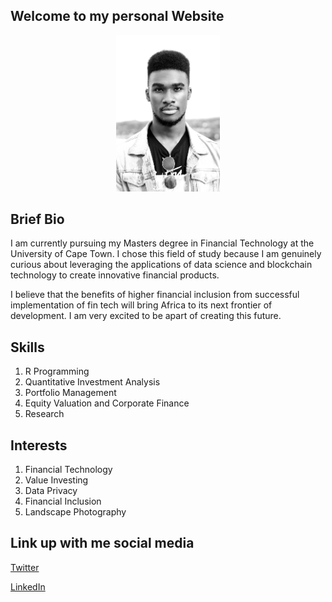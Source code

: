 ## Welcome to my personal Website   

<p align="center" width="100%">
    <img width="33%" src="https://github.com/timothymwesigwa/timothymwesigwa.github.io/blob/main/AE089217-F8E8-4DC2-828B-A0D9B028E0BF.jpeg "> 
</p>

## Brief Bio

I am currently pursuing my Masters degree in Financial Technology at the University of Cape Town. I chose this field of study because I am genuinely curious about leveraging the applications of data science and blockchain technology to create innovative financial products.

I believe that the benefits of higher financial inclusion from successful implementation of fin tech will bring Africa to its next frontier of development. I am very excited to be apart of creating this future. 

## Skills
1. R Programming 
2. Quantitative Investment Analysis
3. Portfolio Management 
4. Equity Valuation and Corporate Finance 
5. Research 

## Interests
1. Financial Technology
2. Value Investing
3. Data Privacy 
4. Financial Inclusion 
5. Landscape Photography


## Link up with me social media

[Twitter](https://twitter.com/mvesigwa) 

[LinkedIn](https://www.linkedin.com/in/timothy-tusuubira-mwesigwa-76ba4111a/) 


